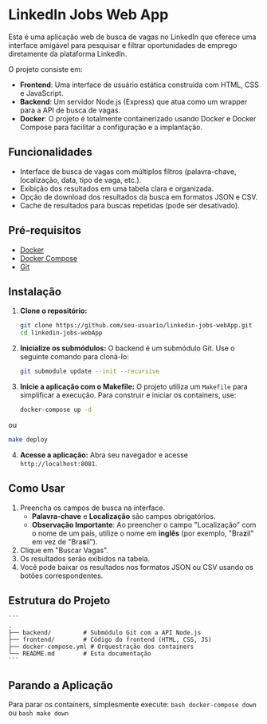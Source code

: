# LinkedIn Jobs Web App

Esta é uma aplicação web de busca de vagas no LinkedIn que oferece uma interface amigável para pesquisar e filtrar oportunidades de emprego diretamente da plataforma LinkedIn.

O projeto consiste em:
- **Frontend**: Uma interface de usuário estática construída com HTML, CSS e JavaScript.
- **Backend**: Um servidor Node.js (Express) que atua como um wrapper para a API de busca de vagas.
- **Docker**: O projeto é totalmente containerizado usando Docker e Docker Compose para facilitar a configuração e a implantação.

## Funcionalidades

- Interface de busca de vagas com múltiplos filtros (palavra-chave, localização, data, tipo de vaga, etc.).
- Exibição dos resultados em uma tabela clara e organizada.
- Opção de download dos resultados da busca em formatos JSON e CSV.
- Cache de resultados para buscas repetidas (pode ser desativado).

## Pré-requisitos

- [Docker](https://docs.docker.com/get-docker/)
- [Docker Compose](https://docs.docker.com/compose/install/)
- [Git](https://git-scm.com/downloads)

## Instalação

1. **Clone o repositório:**
   ```bash
   git clone https://github.com/seu-usuario/linkedin-jobs-webApp.git
   cd linkedin-jobs-webApp
   ```

2. **Inicialize os submódulos:**
   O backend é um submódulo Git. Use o seguinte comando para cloná-lo:
   ```bash
   git submodule update --init --recursive
   ```

3. **Inicie a aplicação com o Makefile:**
   O projeto utiliza um `Makefile` para simplificar a execução. Para construir e iniciar os containers, use:
   ```bash
   docker-compose up -d
   ```
ou
   ```bash
   make deploy
   ```

4. **Acesse a aplicação:**
   Abra seu navegador e acesse `http://localhost:8081`.

## Como Usar

1. Preencha os campos de busca na interface.
   - **Palavra-chave** e **Localização** são campos obrigatórios.
   - **Observação Importante**: Ao preencher o campo "Localização" com o nome de um país, utilize o nome em **inglês** (por exemplo, "Bra**z**il" em vez de "Bra**s**il").
2. Clique em "Buscar Vagas".
3. Os resultados serão exibidos na tabela.
4. Você pode baixar os resultados nos formatos JSON ou CSV usando os botões correspondentes.

## Estrutura do Projeto

    ```
    .
    ├── backend/         # Submódulo Git com a API Node.js
    ├── frontend/        # Código do frontend (HTML, CSS, JS)
    ├── docker-compose.yml # Orquestração dos containers
    └── README.md        # Esta documentação
    ```

## Parando a Aplicação

Para parar os containers, simplesmente execute:
    ```bash
    docker-compose down
    ```
ou
    ```bash
    make down
    ```
